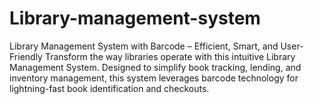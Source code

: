 # Library-management-system
Library Management System with Barcode – Efficient, Smart, and User-Friendly  Transform the way libraries operate with this intuitive Library Management System. Designed to simplify book tracking, lending, and inventory management, this system leverages barcode technology for lightning-fast book identification and checkouts.
